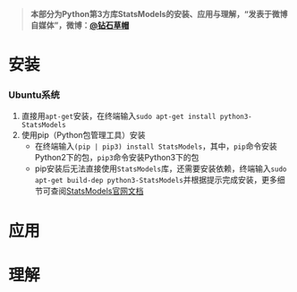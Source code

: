 > **本部分为Python第3方库StatsModels的安装、应用与理解，“发表于微博自媒体”，微博：[@钻石草帽](https://weibo.com/strawhatchan)**

# 安装
### Ubuntu系统
1. 直接用`apt-get`安装，在终端输入`sudo apt-get install python3-StatsModels`
2. 使用pip（Python包管理工具）安装
	- 在终端输入`(pip | pip3) install StatsModels`，其中，`pip`命令安装Python2下的包，`pip3`命令安装Python3下的包
	- pip安装后无法直接使用`StatsModels`库，还需要安装依赖，终端输入`sudo apt-get build-dep python3-StatsModels`并根据提示完成安装，更多细节可查阅[StatsModels官网文档](http://www.statsmodels.org/stable/)

# 应用


# 理解